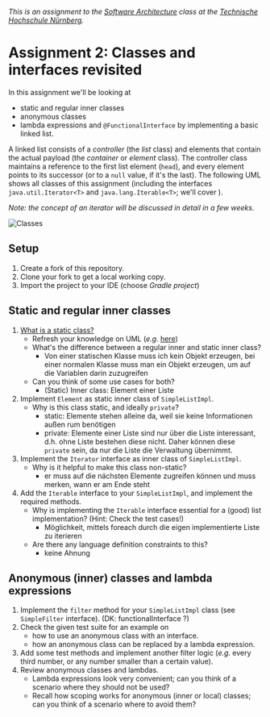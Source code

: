 _This is an assignment to the [Software Architecture](https://ohm-softa.github.io) class at the [Technische Hochschule Nürnberg](http://www.th-nuernberg.de)._

# Assignment 2: Classes and interfaces revisited

In this assignment we'll be looking at 
- static and regular inner classes
- anonymous classes
- lambda expressions and `@FunctionalInterface`
by implementing a basic linked list.

A linked list consists of a _controller_ (the _list_ class) and elements that contain the actual payload (the _container_ or _element_ class).
The controller class maintains a reference to the first list element (`head`), and every element points to its successor (or to a `null` value, if it's the last).
The following UML shows all classes of this assignment (including the interfaces `java.util.Iterator<T>` and `java.lang.Iterable<T>`; we'll cover ).

_Note: the concept of an iterator will be discussed in detail in a few weeks._

![Classes](assets/class-spec.svg)


## Setup

1. Create a fork of this repository.
2. Clone your fork to get a local working copy.
3. Import the project to your IDE (choose _Gradle project_)


## Static and regular inner classes

1. [What is a static class?](http://lmgtfy.com/?q=java+static+inner+class)
	- Refresh your knowledge on UML (_e.g._ [here](http://plantuml.com/class-diagram))
	- What's the difference between a regular inner and static inner class?
	    - Von einer statischen Klasse muss ich kein Objekt erzeugen, bei einer normalen Klasse muss man ein Objekt erzeugen, um auf die Variablen darin zuzugreifen
	- Can you think of some use cases for both?
	    - (Static) Inner class: Element einer Liste
2. Implement `Element` as static inner class of `SimpleListImpl`.
	- Why is this class static, and ideally `private`?
	    - static: Elemente stehen alleine da, weil sie keine Informationen außen rum benötigen
	    - private: Elemente einer Liste sind nur über die Liste interessant, d.h. ohne Liste bestehen diese nicht. Daher können diese `private` sein, da nur die Liste die Verwaltung übernimmt.
3. Implement the `Iterator` interface as inner class of `SimpleListImpl`.
	- Why is it helpful to make this class non-static?
	    - er muss auf die nächsten Elemente zugreifen können und muss merken, wann er am Ende steht
4. Add the `Iterable` interface to your `SimpleListImpl`, and implement the required methods.
	- Why is implementing the `Iterable` interface essential for a (good) list implementation? (Hint: Check the test cases!)
	    - Möglichkeit, mittels foreach durch die eigen implementierte Liste zu iterieren
	- Are there any language definition constraints to this?
	    - keine Ahnung


## Anonymous (inner) classes and lambda expressions

1. Implement the `filter` method for your `SimpleListImpl` class (see `SimpleFilter` interface). (DK: functionalInterface ?)
2. Check the given test suite for an example on 
	- how to use an anonymous class with an interface.
	- how an anonymous class can be replaced by a lambda expression.
3. Add some test methods and implement another filter logic (_e.g._ every third number, or any number smaller than a certain value).
5. Review anonymous classes and lambdas.
	- Lambda expressions look very convenient; can you think of a scenario where they should not be used?
	- Recall how scoping works for anonymous (inner or local) classes; can you think of a scenario where to avoid them?
